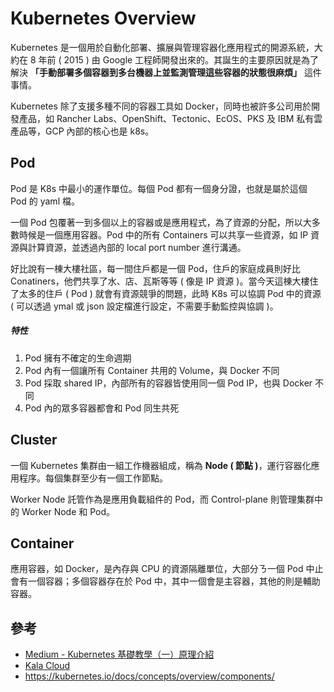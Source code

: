 # Kubernetes Overview
Kubernetes 是一個用於自動化部署、擴展與管理容器化應用程式的開源系統，大約在 8 年前 ( 2015 ) 由 Google 工程師開發出來的。其誕生的主要原因就是為了解決 **「手動部署多個容器到多台機器上並監測管理這些容器的狀態很麻煩」** 這件事情。

Kubernetes 除了支援多種不同的容器工具如 Docker，同時也被許多公司用於開發產品，如 Rancher Labs、OpenShift、Tectonic、EcOS、PKS 及 IBM 私有雲產品等，GCP 內部的核心也是 k8s。

## Pod
Pod 是 K8s 中最小的運作單位。每個 Pod 都有一個身分證，也就是屬於這個 Pod 的 yaml 檔。

一個 Pod 包覆著一到多個以上的容器或是應用程式，為了資源的分配，所以大多數時候是一個應用容器。Pod 中的所有 Containers 可以共享一些資源，如 IP 資源與計算資源，並透過內部的 local port number 進行溝通。

好比說有一棟大樓社區，每一間住戶都是一個 Pod，住戶的家庭成員則好比 Conatiners，他們共享了水、店、瓦斯等等 ( 像是 IP 資源 )。當今天這棟大樓住了太多的住戶 ( Pod ) 就會有資源競爭的問題，此時 K8s 可以協調 Pod 中的資源 ( 可以透過 ymal 或 json 設定檔進行設定，不需要手動監控與協調 )。

##### 特性
1. Pod 擁有不確定的生命週期
2. Pod 內有一個讓所有 Container 共用的 Volume，與 Docker 不同
3. Pod 採取 shared IP，內部所有的容器皆使用同一個 Pod IP，也與 Docker 不同
4. Pod 內的眾多容器都會和 Pod 同生共死

## Cluster
一個 Kubernetes 集群由一組工作機器組成，稱為 **Node ( 節點 )**，運行容器化應用程序。每個集群至少有一個工作節點。

Worker Node 託管作為是應用負載組件的 Pod，而 Control-plane 則管理集群中的 Worker Node 和 Pod。

## Container 
應用容器，如 Docker，是內存與 CPU 的資源隔離單位，大部分ㄋ一個 Pod 中止會有一個容器；多個容器存在於 Pod 中，其中一個會是主容器，其他的則是輔助容器。

## 參考
* [Medium - Kubernetes 基礎教學（一）原理介紹](https://cwhu.medium.com/kubernetes-basic-concept-tutorial-e033e3504ec0)
* [Kala Cloud](https://ikala.cloud/kubernetes-gke-introduction/?https://ikala.cloud/kubernetes-gke-introduction/&gclid=CjwKCAiA55mPBhBOEiwANmzoQsVAyRPAjC8giqTXF-n93f2wQVw77AbnXF_fjuSjJqfax6MaK8-DIxoCf4QQAvD_BwE)
* https://kubernetes.io/docs/concepts/overview/components/